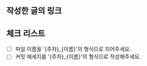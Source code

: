 ## 작성한 글의 링크


## 체크 리스트
- [ ] 파일 이름을 '{주차}_{이름}'의 형식으로 지어주세요.
- [ ] 커밋 메세지를 '{주차}_{이름}'의 형식으로 작성해주세요.  